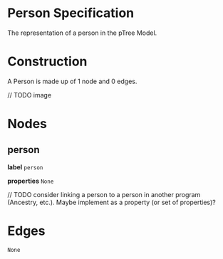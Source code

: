 # Person Specification
The representation of a person in the pTree Model.

# Construction
A Person is made up of 1 node and 0 edges.

// TODO image

# Nodes

## person

**label** `person`

**properties**
`None`

// TODO consider linking a person to a person in another program (Ancestry, etc.).
Maybe implement as a property (or set of properties)?

# Edges
`None`